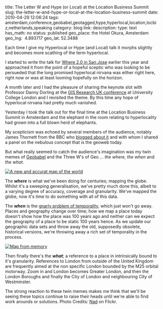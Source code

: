 title: The Letter W and Hype (or Local) at the Location Business Summit
slug: the-letter-w-and-hype-or-local-at-the-location-business-summit
date: 2010-04-29 12:06:24
tags: amsterdam,conference,geobabel,geotagged,hype,hyperlocal,location,locbiz,netherlands,speaking
category: blog
link: 
description: 
type: text
has_math: no
status: published
geo_place: the Hotel Okura, Amsterdam
geo_lng:  4.893717
geo_lat: 52.3488

Each time I give my Hyperlocal or Hype (and Local) talk it morphs slightly and becomes more scathing of the term hyperlocal.

I started to write the talk for [Where 2.0 in San Jose](/2010/04/03/where-2-0-hype-or-local/ "/2010/04/03/where-2-0-hype-or-local/") earlier this year and approached it from the point of a hopeful sceptic who was looking to be persueded that the long promised hyperlocal nirvana was either right here, right now or was at least looming hopefully on the horizon.

A month later and I had the pleasure of sharing the keynote slot with Professor Danny Dorling at the [GIS Research UK conference](/2010/04/16/the-3-ws-of-geo-and-hyperlocal-deities-and-a-pachyderm/ "/2010/04/16/the-3-ws-of-geo-and-hyperlocal-deities-and-a-pachyderm/") at University College London and I revisited the theme. By this time any hope of hyperlocal nirvana had pretty much vanished.

Yesterday I took the talk out for the final time at the Location Business Summit in Amsterdam and the elephant in the room relating to hyperlocality had grown into a full blown herd of elephants.

<!-- TEASER_END -->


My scepticism was echoed by several members of the audience, notably James Thornett from the BBC who [blogged about it](https://www.jamesthornett.com/blog/2010/04/the-location-business-summit-%E2%80%93-day-1-28th-april-2010-amsterdam.php "https://www.jamesthornett.com/blog/2010/04/the-location-business-summit-%E2%80%93-day-1-28th-april-2010-amsterdam.php") and with whom I shared a panel on the nebulous concept that is the geoweb today.

But what really seemed to catch the audience's imagination was my twin memes of [Geobabel](/2010/04/21/fighting-geobabel-on-two-fronts/ "/2010/04/21/fighting-geobabel-on-two-fronts/") and the Three W's of Geo ... *the where, the when* and *the what*.

[![A new and accurat map of the world](https://farm4.static.flickr.com/3086/2674855383_b49ebec1ea_d.jpg)](https://www.flickr.com/photos/normanbleventhalmapcenter/2674855383/ "A new and accurat map of the world")

The ***where*** is what we've been doing for centuries; mapping the globe. Whilst it's a sweeping generalisation, we've pretty much done this, albeit to a varying degree of accuracy, coverage and granularity. We've mapped the globe, now it's time to do something with all of this data.

The ***when*** is the [gnarly problem of temporality](/2010/03/17/phi-lambda-and-slightly-embarassing-temporality/ "/2010/03/17/phi-lambda-and-slightly-embarassing-temporality/"), which just won't go away. Places and geography change over time; how we map a place today doesn't show how the place was 100 years ago and neither can we expect the geography of a place to be static 100 years hence. As we update our geographic data sets and throw away the old, supposedly obsolete, historical versions, we're throwing away a rich set of temporality in the process.

[![Map from memory](https://farm1.static.flickr.com/151/386051891_e1fd80dc5b_d.jpg)](https://www.flickr.com/photos/nad/386051891/ "Map from memory")

Then finally there's the ***what***; a reference to a place in intrinsically bound to it's granularity. References to London from outside of the United Kingdom are frequently aimed at the non specific London bounded by the M25 orbital motorway. Zoom in and London becomes Greater London, and then the London Boroughs and finally the City of London and neighbouring City of Westminster.

The strong reaction to these twin memes makes me think that we'll be seeing these topics continue to raise their heads until we're able to find work arounds or solutions.
Photo Credits: [Nad](https://www.flickr.com/photos/nad/386051891/ "https://www.flickr.com/photos/nad/386051891/") on Flickr.


